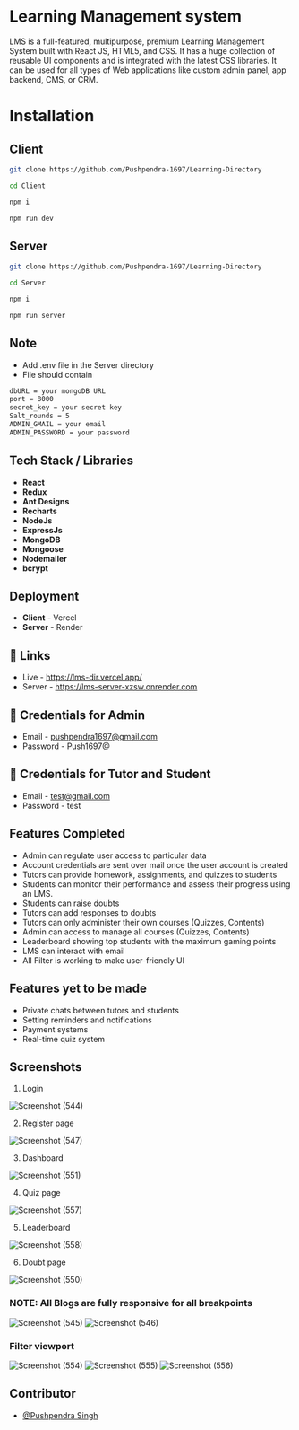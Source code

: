 # Learning Management system

LMS is a full-featured, multipurpose, premium Learning Management System built with React JS, HTML5, and CSS. It has a huge collection of reusable UI components and is integrated with the latest CSS libraries. It can be used for all types of Web applications like custom admin panel, app backend, CMS, or CRM.

# Installation

## Client
```bash
git clone https://github.com/Pushpendra-1697/Learning-Directory
```
```bash
cd Client
```
```bash
npm i
```
```bash
npm run dev
```


## Server
```bash
git clone https://github.com/Pushpendra-1697/Learning-Directory
```
```bash
cd Server
```
```bash
npm i
```
```bash
npm run server
```

## Note
- Add .env file in the Server directory
- File should contain
```bash
dbURL = your mongoDB URL
port = 8000
secret_key = your secret key
Salt_rounds = 5
ADMIN_GMAIL = your email
ADMIN_PASSWORD = your password
```

## Tech Stack / Libraries
- **React**
- **Redux**
- **Ant Designs**
- **Recharts**
- **NodeJs**
- **ExpressJs**
- **MongoDB**
- **Mongoose**
- **Nodemailer**
- **bcrypt**

## Deployment
- **Client**  - Vercel
- **Server**  - Render

## 🔗 Links

- Live - https://lms-dir.vercel.app/
- Server - https://lms-server-xzsw.onrender.com

## 🔗 Credentials for Admin

- Email - pushpendra1697@gmail.com
- Password - Push1697@
  
## 🔗 Credentials for Tutor and Student

- Email - test@gmail.com
- Password - test

## Features Completed

- Admin can regulate user access to particular data
- Account credentials are sent over mail once the user account is created
- Tutors can provide homework, assignments, and quizzes to students
- Students can monitor their performance and assess their progress using an LMS.
- Students can raise doubts
- Tutors can add responses to doubts
- Tutors can only administer their own courses (Quizzes, Contents)
- Admin can access to manage all courses (Quizzes, Contents)
- Leaderboard showing top students with the maximum gaming points
- LMS can interact with email
- All Filter is working to make user-friendly UI

## Features yet to be made

- Private chats between tutors and students
- Setting reminders and notifications
- Payment systems
- Real-time quiz system

## Screenshots
1. Login

![Screenshot (544)](https://github.com/Pushpendra-1697/Learning-Directory/assets/104748364/36b05e17-b64a-4429-9671-41334955acaf)

2. Register page

![Screenshot (547)](https://github.com/Pushpendra-1697/Learning-Directory/assets/104748364/9c4fd2f3-82c4-43e3-9d48-ff7d80a5855f)

3. Dashboard

![Screenshot (551)](https://github.com/Pushpendra-1697/Learning-Directory/assets/104748364/ea9d557d-a080-447e-98e0-40b75c0716ce)

4. Quiz page

![Screenshot (557)](https://github.com/Pushpendra-1697/Learning-Directory/assets/104748364/fed32e97-9be9-4ef3-80a6-7e3007fffa58)


5. Leaderboard

![Screenshot (558)](https://github.com/Pushpendra-1697/Learning-Directory/assets/104748364/2f837176-e45a-42de-b69f-b34daf8618ba)


6. Doubt page

![Screenshot (550)](https://github.com/Pushpendra-1697/Learning-Directory/assets/104748364/fe8473f0-18d5-42d9-a873-98cd6849ce9c)


### NOTE: All Blogs are fully responsive for all breakpoints
![Screenshot (545)](https://github.com/Pushpendra-1697/Learning-Directory/assets/104748364/a5167bdf-2d77-4c11-9288-9c2fdc7fae1c)
![Screenshot (546)](https://github.com/Pushpendra-1697/Learning-Directory/assets/104748364/11d4d117-70de-438f-a365-3d80b1a6e230)

### Filter viewport
![Screenshot (554)](https://github.com/Pushpendra-1697/Learning-Directory/assets/104748364/0c78a953-1f5e-4c7d-96e9-92f456c989e6)
![Screenshot (555)](https://github.com/Pushpendra-1697/Learning-Directory/assets/104748364/8ffadf8b-1495-4d3a-9cee-700d87f5e7fd)
![Screenshot (556)](https://github.com/Pushpendra-1697/Learning-Directory/assets/104748364/5a69c5b5-7d6a-4e2e-90be-83eae5635b98)

##  Contributor

- [@Pushpendra Singh](https://github.com/Pushpendra-1697)
